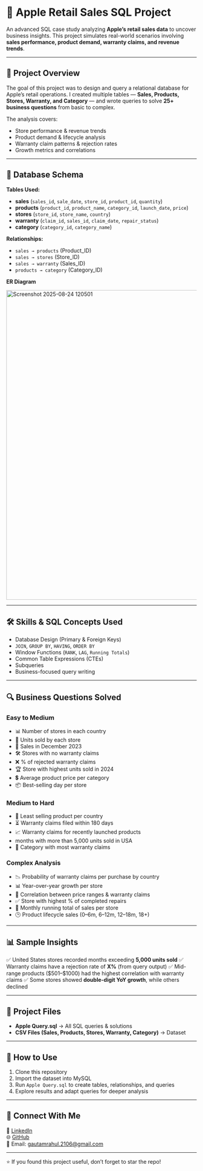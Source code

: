# 🍏 Apple Retail Sales SQL Project

An advanced SQL case study analyzing **Apple’s retail sales data** to uncover business insights. This project simulates real-world scenarios involving **sales performance, product demand, warranty claims, and revenue trends**.

---

## 🚀 Project Overview

The goal of this project was to design and query a relational database for Apple’s retail operations.
I created multiple tables — **Sales, Products, Stores, Warranty, and Category** — and wrote queries to solve **25+ business questions** from basic to complex.

The analysis covers:

* Store performance & revenue trends
* Product demand & lifecycle analysis
* Warranty claim patterns & rejection rates
* Growth metrics and correlations

---

## 📂 Database Schema

**Tables Used:**

* **sales** (`sales_id`, `sale_date`, `store_id`, `product_id`, `quantity`)
* **products** (`product_id`, `product_name`, `category_id`, `launch_date`, `price`)
* **stores** (`store_id`, `store_name`, `country`)
* **warranty** (`claim_id`, `sales_id`, `claim_date`, `repair_status`)
* **category** (`category_id`, `category_name`)

**Relationships:**

* `sales → products` (Product\_ID)
* `sales → stores` (Store\_ID)
* `sales → warranty` (Sales\_ID)
* `products → category` (Category\_ID)


**ER Diagram**
  
  <img width="1243" height="817" alt="Screenshot 2025-08-24 120501" src="https://github.com/user-attachments/assets/adeb6281-3582-416c-b601-d13a6c0237dd" />

---

## 🛠 Skills & SQL Concepts Used

* Database Design (Primary & Foreign Keys)
* `JOIN`, `GROUP BY`, `HAVING`, `ORDER BY`
* Window Functions (`RANK`, `LAG`, `Running Totals`)
* Common Table Expressions (CTEs)
* Subqueries
* Business-focused query writing

---

## 🔍 Business Questions Solved

### **Easy to Medium**

* 📊 Number of stores in each country
* 🏬 Units sold by each store
* 📅 Sales in December 2023
* 🛠 Stores with no warranty claims
* ❌ % of rejected warranty claims
* 🏆 Store with highest units sold in 2024
* 💲 Average product price per category
* 📦 Best-selling day per store

### **Medium to Hard**

* 🔽 Least selling product per country
* ⏳ Warranty claims filed within 180 days
* 📈 Warranty claims for recently launched products
*  months with more than 5,000 units sold in USA
* 📂 Category with most warranty claims

### **Complex Analysis**

* 📉 Probability of warranty claims per purchase by country
* 📊 Year-over-year growth per store
* 🔗 Correlation between price ranges & warranty claims
* ✅ Store with highest % of completed repairs
* 📆 Monthly running total of sales per store
* 🕒 Product lifecycle sales (0–6m, 6–12m, 12–18m, 18+)

---

## 📊 Sample Insights

✅ United States stores recorded months exceeding **5,000 units sold**
✅ Warranty claims have a rejection rate of **X%** (from query output)
✅ Mid-range products (\$501–\$1000) had the highest correlation with warranty claims
✅ Some stores showed **double-digit YoY growth**, while others declined

---

## 📎 Project Files

* **Apple Query.sql** → All SQL queries & solutions
* **CSV Files (Sales, Products, Stores, Warranty, Category)** → Dataset

---

## 🚀 How to Use

1. Clone this repository
2. Import the dataset into MySQL
3. Run `Apple Query.sql` to create tables, relationships, and queries
4. Explore results and adapt queries for deeper analysis

---

## 📢 Connect With Me

💼 [LinkedIn](https://www.linkedin.com/in/rahul-gautam-5981b5227)        
🌐 [GitHub](https://github.com/Rahul21304)     
📧 Email: [gautamrahul.2106@gmail.com](mailto:gautamrahul.2106@gmail.com)

---

⭐ If you found this project useful, don’t forget to star the repo!
